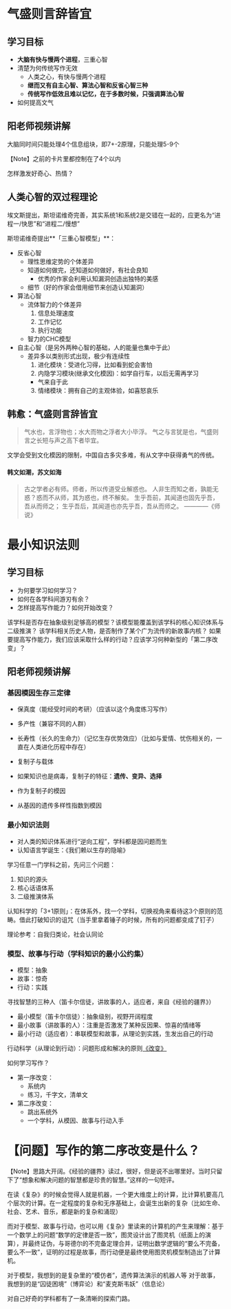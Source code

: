 # 气盛则言辞皆宜

## 学习目标

- **大脑有快与慢两个进程**，三重心智
- 清楚为何传统写作无效
  - 人类之心，有快与慢两个进程
  - **继而又有自主心智、算法心智和反省心智三种**
  - **传统写作低效且难以记忆，在于多数时候，只强调算法心智**
- 如何提高文气

## 阳老师视频讲解

大脑同时间只能处理4个信息组块，即7+-2原理，只能处理5-9个

【Note】之前的卡片里都控制在了4个以内

怎样激发好奇心、热情？

## 人类心智的双过程理论

埃文斯提出，斯坦诺维奇完善，其实系统1和系统2是交错在一起的，应更名为“进程一/快思”和“进程二/慢想”

斯坦诺维奇提出**「三重心智模型」**：

- 反省心智
  - 理性思维定势的个体差异
  - 知道如何做完，还知道如何做好，有社会良知
    - 优秀的作家会利用认知漏洞创造出独特的美感
  - 细节（好的作家会借用细节来创造认知漏洞）
- 算法心智
  - 流体智力的个体差异
    1. 信息处理速度
    2. 工作记忆
    3. 执行功能
  - 智力的CHC模型
- 自主心智（是另外两种心智的基础，人的能量也集中于此）
  - 差异多以类别形式出现，极少有连续性
    1. 进化模块：受进化习得，比如看到蛇会害怕
    2. 内隐学习模块(继承文化模因)：如学自行车，以后无需再学习
      - 气来自于此
    3. 情绪模块：拥有自己的主观体验，如喜怒哀乐

## 韩愈：气盛则言辞皆宜

> 气水也，言浮物也；水大而物之浮者大小毕浮。
> 气之与言犹是也，气盛则言之长短与声之高下者毕宜。

文学会受到文化模因的限制，中国自古多灾多难，有从文字中获得勇气的传统。

#### 韩文如潮，苏文如海

> 古之学者必有师。师者，所以传道受业解惑也。
> 人非生而知之者，孰能无惑？惑而不从师，其为惑也，终不解矣。
> 生乎吾前，其闻道也固先乎吾，吾从而师之；
> 生乎吾后，其闻道也亦先乎吾，吾从而师之。
> ————《师说》

# 最小知识法则

## 学习目标

- 为何要学习如何学习？
- 如何在各学科间游刃有余？
- 怎样提高写作能力？如何开始改变？

该学科是否存在抽象级别足够高的模型？该模型能覆盖到该学科的核心知识体系与二级推演？
该学科相关历史人物，是否制作了某个广为流传的新故事内核？
如果要提高写作能力，我们应该采取什么样的行动？应该学习何种新型的「第二序改变」？

## 阳老师视频讲解

### 基因模因生存三定律

- 保真度（能经受时间的考研）（应该以这个角度练习写作）
- 多产性（兼容不同的人群）
- 长寿性（长久的生命力）（记忆生存优势效应）（比如与爱情、忧伤相关的，一直在人类进化历程中存在）

- 复制子与载体
- 如果知识也是病毒，复制子的特征：**遗传、变异、选择**
- 作为复制子的模因
- 从基因的遗传多样性指数到模因

### 最小知识法则

- 对人类的知识体系进行“逆向工程”，学科都是因问题而生
- 认知语言学诞生：《我们赖以生存的隐喻》

学习任意一门学科之前，先问三个问题：

1. 知识的源头
2. 核心话语体系
3. 二级推演体系

认知科学的「3+1原则」：在体系外，找一个学科，切换视角来看待这3个原则的范畴。借此打破知识的诅咒（当手里拿着锤子的时候，所有的问题都变成了钉子）

理论参考：自我归类论，社会认同论

### 模型、故事与行动（学科知识的最小公约集）

- 模型：抽象
- 故事：惊奇
- 行动：实践

寻找智慧的三种人（笛卡尔信徒，讲故事的人，适应者，来自《经验的疆界》）

- 最小模型（笛卡尔信徒）：抽象级别，视野开阔程度
- 最小故事（讲故事的人）：注重是否激发了某种反因果、惊喜的情绪等
- 最小行动（适应者）：串联模型和故事，从理论到实践，生发出自己的行动

行动科学（从理论到行动）：问题形成和解决的原则[《改变》](https://book.douban.com/subject/3006742/)

如何学习写作？

- 第一序改变：
  - 系统内
  - 练习，千字文，清单文
- 第二序改变：
  - 跳出系统外
  - 一个学科，从模因、故事与行动入手

# 【问题】写作的第二序改变是什么？

【Note】思路大开阔。《经验的疆界》读过，很好，但是说不出哪里好。当时只留下了“想象和解决问题的智慧都是珍贵的智慧。”这样的一句短评。

在读《复杂》的时候会觉得人就是机器，一个更大维度上的计算，比计算机要高几个层次的计算。在一定程度的复杂和无序基础上，会诞生出新的复杂（比如生命、社会、艺术、音乐，都是新的复杂和涌现）

而对于模型、故事与行动，也可以用《复杂》里读来的计算机的产生来理解：基于一个数学上的问题“数学的定律是否一致”，图灵设计出了图灵机（纸面上的演算），并最终证伪，与哥德尔的不完备定理合并，证明出数学逻辑的“要么不完备，要么不一致”，证明的过程是故事，而行动便是最终使用图灵机模型制造出了计算机。

对于模型，我想到的是复杂里的“模仿者”，遗传算法演示的机器人等
对于故事，我想到的是“囚徒困境”（博弈论）和“麦克斯韦妖”（信息论）

对自己好奇的学科都有了一条清晰的探索门路。








